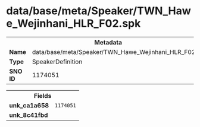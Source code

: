 <h1>data/base/meta/Speaker/TWN_Hawe_Wejinhani_HLR_F02.spk</h1><table><tr><th colspan="100%">Metadata</th></tr><tr><td><b>Name</b></td><td>data/base/meta/Speaker/TWN_Hawe_Wejinhani_HLR_F02.spk</td></tr><tr><td><b>Type</b></td><td>SpeakerDefinition</td></tr><tr><td><b>SNO ID</b></td><td>1174051</td></tr></table>

<table><tr><th colspan="100%">Fields</th></tr><tr><td><b>unk_ca1a658</b></td><td><code>1174051</code></td></tr><tr><td><b>unk_8c41fbd</b></td><td></td></tr></table>

